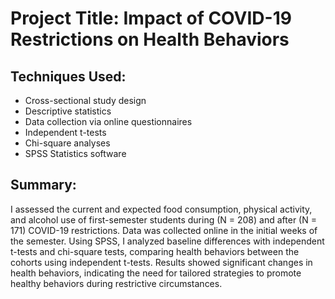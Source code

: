 # Project Title: Impact of COVID-19 Restrictions on Health Behaviors

## Techniques Used:
- Cross-sectional study design
- Descriptive statistics
- Data collection via online questionnaires
- Independent t-tests
- Chi-square analyses
- SPSS Statistics software

## Summary:
I assessed the current and expected food consumption, physical activity, and alcohol use of first-semester students during (N = 208) and after (N = 171) COVID-19 restrictions. Data was collected online in the initial weeks of the semester. Using SPSS, I analyzed baseline differences with independent t-tests and chi-square tests, comparing health behaviors between the cohorts using independent t-tests. Results showed significant changes in health behaviors, indicating the need for tailored strategies to promote healthy behaviors during restrictive circumstances.
